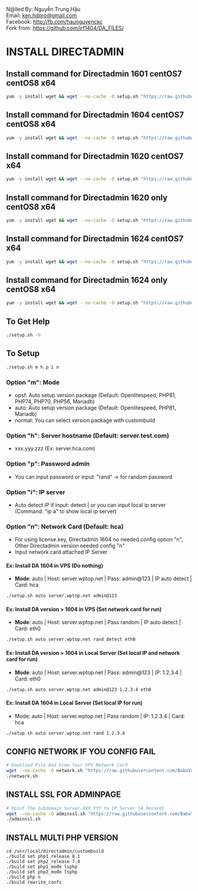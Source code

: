 N@lled By: Nguyễn Trung Hậu<br>
Email: ken.hdpro@gmail.com<br>
Facebook: http://fb.com/haunguyenckc<br>
Fork from: https://github.com/irf1404/DA_FILES/

# INSTALL DIRECTADMIN
## Install command for Directadmin 1601 centOS7 centOS8 x64
```bash
yum -y install wget && wget --no-cache -O setup.sh "https://raw.githubusercontent.com/BabaYaga0179/DA_FILES/master/da-1601-centos7-centos8.sh" > tmp 2>&1 && chmod +x setup.sh
```
## Install command for Directadmin 1604 centOS7 centOS8 x64
```bash
yum -y install wget && wget --no-cache -O setup.sh "https://raw.githubusercontent.com/BabaYaga0179/DA_FILES/master/da-1604-centos7-centos8.sh" > tmp 2>&1 && chmod +x setup.sh
```
## Install command for Directadmin 1620 centOS7 x64
```bash
yum -y install wget && wget --no-cache -O setup.sh "https://raw.githubusercontent.com/BabaYaga0179/DA_FILES/master/da-1620-centos7.sh" > tmp 2>&1 && chmod +x setup.sh
```
## Install command for Directadmin 1620 only centOS8 x64
```bash
yum -y install wget && wget --no-cache -O setup.sh "https://raw.githubusercontent.com/BabaYaga0179/DA_FILES/master/da-1620-centos8.sh" > tmp 2>&1 && chmod +x setup.sh
```
## Install command for Directadmin 1624 centOS7 x64
```bash
yum -y install wget && wget --no-cache -O setup.sh "https://raw.githubusercontent.com/BabaYaga0179/DA_FILES/master/da-1624-centos7.sh" > tmp 2>&1 && chmod +x setup.sh
```
## Install command for Directadmin 1624 only centOS8 x64
```bash
yum -y install wget && wget --no-cache -O setup.sh "https://raw.githubusercontent.com/BabaYaga0179/DA_FILES/master/da-1624-centos8.sh" > tmp 2>&1 && chmod +x setup.sh
```

## To Get Help
```bash
./setup.sh -h
```
## To Setup
```bash
./setup.sh m h p i n
```
### Option "m": Mode
+ opsf: Auto setup version package (Default: Openlitespeed, PHP81, PHP74, PHP70, PHP56, Mariadb)
+ auto: Auto setup version package (Default: Openlitespeed, PHP81, Mariadb)
+ normal: You can select version package with custombuild

### Option "h": Server hostname (Default: server.test.com)
+ xxx.yyy.zzz (Ex: server.hca.com)

### Option "p": Password admin
+ You can input password or input: "rand" -> for random password

### Option "i": IP server
+ Auto detect IP if input: detect | or you can input local ip server (Command: "ip a" to show local ip server)

### Option "n": Network Card (Default: hca)
+ For using license.key, Directadmin 1604 no needed config option "n", Other Directadmin version needed config "n"
+ Input network card  attached IP Server


#### Ex: Install DA 1604 in VPS (Do nothing)
+ **Mode**: auto | Host: server.wptop.net | Pass: admin@123 | IP auto detect | Card: hca
```bash
./setup.sh auto server.wptop.net admin@123
```
#### Ex: Install DA version > 1604 in VPS (Set network card for run)
+ **Mode**: auto | Host: server.wptop.net | Pass random | IP auto detect | Card: eth0
```bash
./setup.sh auto server.wptop.net rand detect eth0
```
#### Ex: Install DA version > 1604 in Local Server (Set local IP and network card for run)
+ **Mode**: auto | Host: server.wptop.net | Pass: admin@123 | IP: 1.2.3.4 | Card: eth0
```bash
./setup.sh auto server.wptop.net admin@123 1.2.3.4 eth0
```
#### Ex: Install DA 1604 in Local Server (Set local IP for run)
+ Mode: auto | Host: server.wptop.net | Pass random | IP: 1.2.3.4 | Card: hca
```bash
./setup.sh auto server.wptop.net rand 1.2.3.4
````	

## CONFIG NETWORK IF YOU CONFIG FAIL
```bash
# Download File And View Your VPS Network Card
wget --no-cache -O network.sh "https://raw.githubusercontent.com/BabaYaga0179/DA_FILES/master/network.sh" && chmod +x network.sh
./network.sh
```

## INSTALL SSL FOR ADMINPAGE
```bash
# Point The Subdomain Server.XXX.YYY to IP Server (A Record)
wget --no-cache -O adminssl.sh "https://raw.githubusercontent.com/BabaYaga0179/DA_FILES/master/adminssl.sh" && chmod +x adminssl.sh
./adminssl.sh
```

## INSTALL MULTI PHP VERSION
```
cd /usr/local/directadmin/custombuild
./build set php1_release 8.1
./build set php2_release 7.4
./build set php1_mode lsphp
./build set php2_mode lsphp
./build php n
./build rewrite_confs
```
